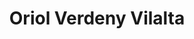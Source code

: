 ---
layout: author_page
title: "Oriol Verdeny Vilalta"
sub_title: "About the Author"
image: "/assets/images/Case studies/oriol-verdeny.jpg"
primary_author: true
bio: |
   I am a biologist and data scientist with over 15 years of experience in life science and agricultural projects in both public and private sectors. My mission is to help organizations make data-driven decisions that improve project outcomes, optimize processes and finances, and drive sustainable impact.
social_accounts:
  - icon: "jam jam-linkedin"
    url: "https://www.linkedin.com/in/oriolverdeny/"
---